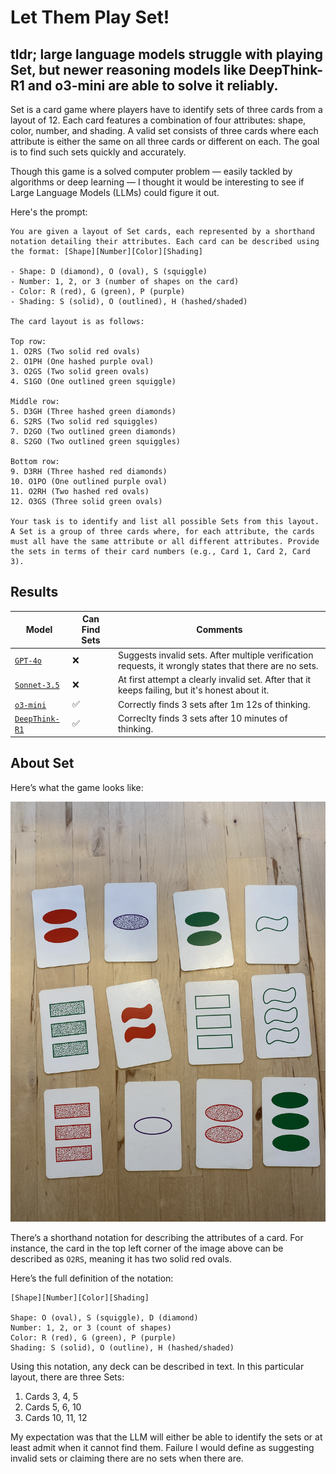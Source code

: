 # Let Them Play Set!

## tldr; large language models struggle with playing Set, but newer reasoning models like DeepThink-R1 and o3-mini are able to solve it reliably.

Set is a card game where players have to identify sets of three cards from a layout of 12. Each card features a combination of four attributes: shape, color, number, and shading. A valid set consists of three cards where each attribute is either the same on all three cards or different on each. The goal is to find such sets quickly and accurately.

Though this game is a solved computer problem — easily tackled by algorithms or deep learning — I thought it would be interesting to see if Large Language Models (LLMs) could figure it out.

Here's the prompt:

```
You are given a layout of Set cards, each represented by a shorthand notation detailing their attributes. Each card can be described using the format: [Shape][Number][Color][Shading]

- Shape: D (diamond), O (oval), S (squiggle)
- Number: 1, 2, or 3 (number of shapes on the card)
- Color: R (red), G (green), P (purple)
- Shading: S (solid), O (outlined), H (hashed/shaded)

The card layout is as follows:

Top row:
1. O2RS (Two solid red ovals)
2. O1PH (One hashed purple oval)
3. O2GS (Two solid green ovals)
4. S1GO (One outlined green squiggle)

Middle row:
5. D3GH (Three hashed green diamonds)
6. S2RS (Two solid red squiggles)
7. D2GO (Two outlined green diamonds)
8. S2GO (Two outlined green squiggles)

Bottom row:
9. D3RH (Three hashed red diamonds)
10. O1PO (One outlined purple oval)
11. O2RH (Two hashed red ovals)
12. O3GS (Three solid green ovals)

Your task is to identify and list all possible Sets from this layout. A Set is a group of three cards where, for each attribute, the cards must all have the same attribute or all different attributes. Provide the sets in terms of their card numbers (e.g., Card 1, Card 2, Card 3).
```

## Results

| Model                                          | Can Find Sets | Comments                                                                                               |
| ---------------------------------------------- | ------------- | ------------------------------------------------------------------------------------------------------ |
| [`GPT-4o`](./gpt-4o/answer.md)                 | ❌            | Suggests invalid sets. After multiple verification requests, it wrongly states that there are no sets. |
| [`Sonnet-3.5`](./claude-sonnet-3.5//answer.md) | ❌            | At first attempt a clearly invalid set. After that it keeps failing, but it's honest about it.         |
| [`o3-mini`](./o3-mini/answer.md)               | ✅            | Correctly finds 3 sets after 1m 12s of thinking.                                                       |
| [`DeepThink-R1`](./deepthink-r1/answer.md)     | ✅            | Correclty finds 3 sets after 10 minutes of thinking.                                                   |

## About Set

Here’s what the game looks like:

![Example deck](./example-deck.jpeg)

There’s a shorthand notation for describing the attributes of a card. For instance, the card in the top left corner of the image above can be described as `O2RS`, meaning it has two solid red ovals.

Here’s the full definition of the notation:

```
[Shape][Number][Color][Shading]

Shape: O (oval), S (squiggle), D (diamond)
Number: 1, 2, or 3 (count of shapes)
Color: R (red), G (green), P (purple)
Shading: S (solid), O (outline), H (hashed/shaded)
```

Using this notation, any deck can be described in text. In this particular layout, there are three Sets:

1. Cards 3, 4, 5
2. Cards 5, 6, 10
3. Cards 10, 11, 12

My expectation was that the LLM will either be able to identify the sets or at least admit when it cannot find them. Failure I would define as suggesting invalid sets or claiming there are no sets when there are.
